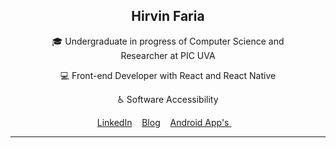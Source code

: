 <p>
  <h2 align="center">Hirvin Faria</h2>
  
  <p align="center">🎓 Undergraduate in progress of Computer Science and <br> Researcher at PIC UVA</p>
  <p align="center">💻 Front-end Developer with React and React Native</p>
  <p align="center">♿ Software Accessibility</p>
  
  <p align="center">
    <a href="https://www.linkedin.com/in/hirvin-faria">LinkedIn</a>&nbsp;&nbsp;&nbsp;
    <a href="https://hirvinfaria.dev/">Blog</a>&nbsp;&nbsp;&nbsp;
    <a href="https://play.google.com/store/apps/developer?id=hirvin-faria">Android App's </a>&nbsp;&nbsp;&nbsp;  </p>
  <p>
</p>
<hr>
